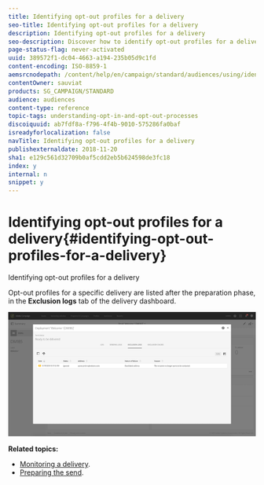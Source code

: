 ```yaml
---
title: Identifying opt-out profiles for a delivery
seo-title: Identifying opt-out profiles for a delivery
description: Identifying opt-out profiles for a delivery
seo-description: Discover how to identify opt-out profiles for a delivery.
page-status-flag: never-activated
uuid: 389572f1-dc04-4663-a194-235b05d9c1fd
content-encoding: ISO-8859-1
aemsrcnodepath: /content/help/en/campaign/standard/audiences/using/identifying-opt-out-profiles-for-a-delivery
contentOwner: sauviat
products: SG_CAMPAIGN/STANDARD
audience: audiences
content-type: reference
topic-tags: understanding-opt-in-and-opt-out-processes
discoiquuid: ab7fdf8a-f796-4f4b-9010-575286fa0baf
isreadyforlocalization: false
navTitle: Identifying opt-out profiles for a delivery
publishexternaldate: 2018-11-20
sha1: e129c561d32709b0af5cdd2eb5b624598de3fc18
index: y
internal: n
snippet: y
---
```


# Identifying opt-out profiles for a delivery{#identifying-opt-out-profiles-for-a-delivery}

Identifying opt-out profiles for a delivery

Opt-out profiles for a specific delivery are listed after the preparation phase, in the **Exclusion logs** tab of the delivery dashboard.

![](assets/exclusion_blacklisting.png)

**Related topics:**

* [Monitoring a delivery](../../sending/using/monitoring-a-delivery.md#exclusion-logs).
* [Preparing the send](../../sending/using/preparing-the-send.md).

